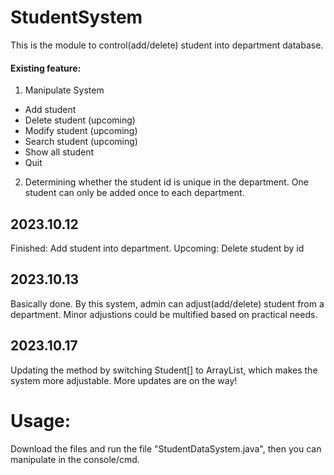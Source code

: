 # StudentSystem
This is the module to control(add/delete) student into department database.
#### Existing feature:
1. Manipulate System
  - Add student
  - Delete student (upcoming)
  - Modify student (upcoming)
  - Search student (upcoming)
  - Show all student
  - Quit
2. Determining whether the student id is unique in the department. One student can only be added once to each department.
## 2023.10.12
Finished: Add student into department. Upcoming: Delete student by id
## 2023.10.13
Basically done. By this system, admin can adjust(add/delete) student from a department. Minor adjustions could be multified based on practical needs.
## 2023.10.17
Updating the method by switching Student[] to ArrayList<Student>, which makes the system more adjustable. More updates are on the way!
# Usage:
Download the files and run the file "StudentDataSystem.java", then you can manipulate in the console/cmd.
